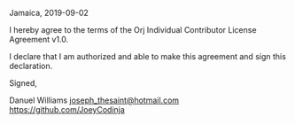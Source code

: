 Jamaica, 2019-09-02

I hereby agree to the terms of the Orj Individual Contributor License
Agreement v1.0.

I declare that I am authorized and able to make this agreement and sign this
declaration.

Signed,

Danuel Williams joseph_thesaint@hotmail.com https://github.com/JoeyCodinja
